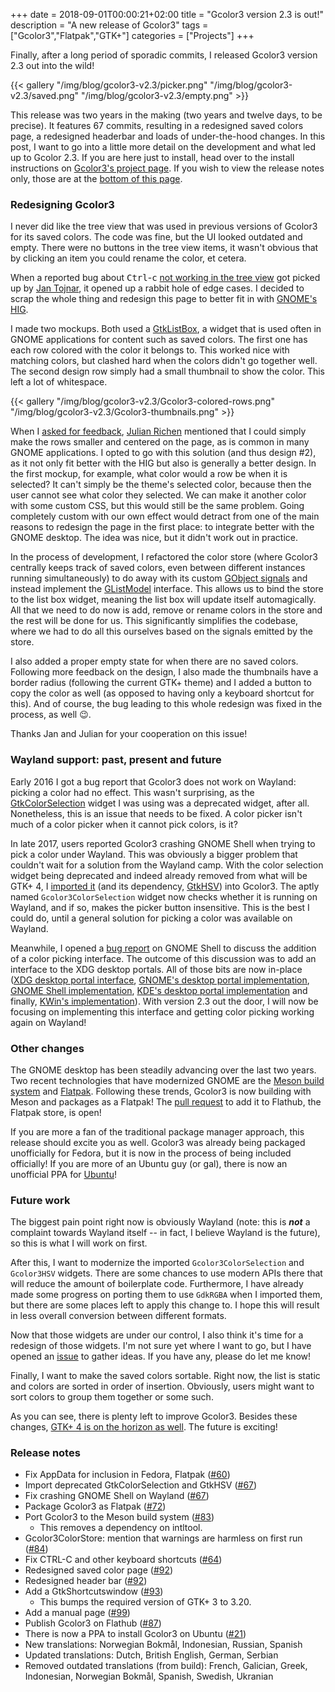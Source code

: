 +++
date = 2018-09-01T00:00:21+02:00
title = "Gcolor3 version 2.3 is out!"
description = "A new release of Gcolor3"
tags = ["Gcolor3","Flatpak","GTK+"]
categories = ["Projects"]
+++

Finally, after a long period of sporadic commits, I released Gcolor3
version 2.3 out into the wild!

{{< gallery "/img/blog/gcolor3-v2.3/picker.png"
            "/img/blog/gcolor3-v2.3/saved.png"
            "/img/blog/gcolor3-v2.3/empty.png" >}}

This release was two years in the making (two years and twelve days,
to be precise). It features 67 commits, resulting in a redesigned
saved colors page, a redesigned headerbar and loads of under-the-hood
changes. In this post, I want to go into a little more detail on the
development and what led up to Gcolor 2.3. If you are here just to
install, head over to the install instructions on [Gcolor3's project
page](/projects/gcolor3). If you wish to view the release notes only,
those are at the [bottom of this page](#release-notes).

### Redesigning Gcolor3

I never did like the tree view that was used in previous versions of
Gcolor3 for its saved colors. The code was fine, but the UI looked
outdated and empty. There were no buttons in the tree view items, it
wasn't obvious that by clicking an item you could rename the color, et
cetera.

When a reported bug about <kbd>Ctrl</kbd>-<kbd>c</kbd> [not working in
the tree view](https://github.com/Hjdskes/gcolor3/issues/64) got
picked up by [Jan Tojnar](https://github.com/jtojnar), it opened up a
rabbit hole of edge cases. I decided to scrap the whole thing and
redesign this page to better fit in with [GNOME's
HIG](https://developer.gnome.org/hig/stable/).

I made two mockups. Both used a
[GtkListBox](https://developer.gnome.org/gtk3/stable/GtkListBox.html),
a widget that is used often in GNOME applications for content such as
saved colors. The first one has each row colored with the color it
belongs to. This worked nice with matching colors, but clashed hard
when the colors didn't go together well. The second design row simply
had a small thumbnail to show the color. This left a lot of
whitespace.

{{< gallery "/img/blog/gcolor3-v2.3/Gcolor3-colored-rows.png"
            "/img/blog/gcolor3-v2.3/Gcolor3-thumbnails.png" >}}

When I [asked for
feedback](https://github.com/Hjdskes/gcolor3/pull/92#issuecomment-414073545),
[Julian Richen](https://github.com/julianrichen) mentioned that I
could simply make the rows smaller and centered on the page, as is
common in many GNOME applications. I opted to go with this solution
(and thus design #2), as it not only fit better with the HIG but also
is generally a better design. In the first mockup, for example, what
color would a row be when it is selected? It can't simply be the
theme's selected color, because then the user cannot see what color
they selected. We can make it another color with some custom CSS, but
this would still be the same problem. Going completely custom with our
own effect would detract from one of the main reasons to redesign the
page in the first place: to integrate better with the GNOME
desktop. The idea was nice, but it didn't work out in practice.

In the process of development, I refactored the color store (where
Gcolor3 centrally keeps track of saved colors, even between different
instances running simultaneously) to do away with its custom [GObject
signals](https://developer.gnome.org/gobject/stable/gobject-Signals.html)
and instead implement the
[GListModel](https://developer.gnome.org/gio/stable/GListModel.html)
interface. This allows us to bind the store to the list box widget,
meaning the list box will update itself automagically. All that we
need to do now is add, remove or rename colors in the store and the
rest will be done for us. This significantly simplifies the codebase,
where we had to do all this ourselves based on the signals emitted by
the store.

I also added a proper empty state for when there are no saved
colors. Following more feedback on the design, I also made the
thumbnails have a border radius (following the current GTK+ theme) and
I added a button to copy the color as well (as opposed to having only
a keyboard shortcut for this). And of course, the bug leading to this
whole redesign was fixed in the process, as well 😉.

Thanks Jan and Julian for your cooperation on this issue!

### Wayland support: past, present and future

Early 2016 I got a bug report that Gcolor3 does not work on
Wayland: picking a color had no effect. This wasn't surprising, as the
[GtkColorSelection](https://developer.gnome.org/gtk3/stable/GtkColorSelection.html)
widget I was using was a deprecated widget, after all. Nonetheless,
this is an issue that needs to be fixed. A color picker isn't much of
a color picker when it cannot pick colors, is it?

In late 2017, users reported Gcolor3 crashing GNOME Shell when trying
to pick a color under Wayland. This was obviously a bigger problem
that couldn't wait for a solution from the Wayland camp. With the
color selection widget being deprecated and indeed already removed
from what will be GTK+ 4, I [imported
it](https://github.com/Hjdskes/gcolor3/pull/67) (and its dependency,
[GtkHSV](https://developer.gnome.org/gtk3/stable/GtkHSV.html)) into
Gcolor3. The aptly named `Gcolor3ColorSelection` widget now checks
whether it is running on Wayland, and if so, makes the picker button
insensitive. This is the best I could do, until a general solution for
picking a color was available on Wayland.

Meanwhile, I opened a [bug
report](https://bugzilla.gnome.org/show_bug.cgi?id=789756) on GNOME
Shell to discuss the addition of a color picking interface. The
outcome of this discussion was to add an interface to the XDG desktop
portals. All of those bits are now in-place ([XDG desktop portal
interface](https://github.com/flatpak/xdg-desktop-portal/pull/202),
[GNOME's desktop portal
implementation](https://github.com/flatpak/xdg-desktop-portal-gtk/pull/134),
[GNOME Shell
implementation](https://gitlab.gnome.org/GNOME/gnome-shell/merge_requests/171),
[KDE's desktop portal
implementation](https://github.com/KDE/xdg-desktop-portal-kde/commit/ee590b2242257f6b96edda6a784b3972ee272387)
and finally, [KWin's
implementation](https://phabricator.kde.org/D3481)). With version 2.3
out the door, I will now be focusing on implementing this interface
and getting color picking working again on Wayland!

### Other changes

The GNOME desktop has been steadily advancing over the last two
years. Two recent technologies that have modernized GNOME are the
[Meson build system](http://mesonbuild.com) and
[Flatpak](https://flatpak.org/). Following these trends, Gcolor3 is
now building with Meson and packages as a Flatpak! The [pull
request](https://github.com/flathub/flathub/pull/601) to add it to
Flathub, the Flatpak store, is open!

If you are more a fan of the traditional package manager approach,
this release should excite you as well. Gcolor3 was already being
packaged unofficially for Fedora, but it is now in the process of
being included officially! If you are more of an Ubuntu guy (or gal),
there is now an unofficial PPA for
[Ubuntu](https://launchpad.net/~evertiro/+archive/ubuntu/gcolor3)!

### Future work

The biggest pain point right now is obviously Wayland (note: this is
***not*** a complaint towards Wayland itself -- in fact, I believe
Wayland is the future), so this is what I will work on first.

After this, I want to modernize the imported `Gcolor3ColorSelection`
and `Gcolor3HSV` widgets. There are some chances to use modern APIs
there that will reduce the amount of boilerplate code. Furthermore, I
have already made some progress on porting them to use `GdkRGBA` when
I imported them, but there are some places left to apply this change
to. I hope this will result in less overall conversion between
different formats.

Now that those widgets are under our control, I also think it's time
for a redesign of those widgets. I'm not sure yet where I want to go,
but I have opened an
[issue](https://github.com/Hjdskes/gcolor3/issues/96) to gather
ideas. If you have any, please do let me know!

Finally, I want to make the saved colors sortable. Right now, the list
is static and colors are sorted in order of insertion. Obviously,
users might want to sort colors to group them together or some such.

As you can see, there is plenty left to improve Gcolor3. Besides these
changes, [GTK+ 4 is on the horizon as
well](https://github.com/Hjdskes/gcolor3/issues/88). The future is
exciting!

### Release notes

* Fix AppData for inclusion in Fedora, Flatpak ([#60](https://github.com/Hjdskes/gcolor3/issues/60))
* Import deprecated GtkColorSelection and GtkHSV ([#67](https://github.com/Hjdskes/gcolor3/pull/67))
* Fix crashing GNOME Shell on Wayland ([#67](https://github.com/Hjdskes/gcolor3/pull/67))
* Package Gcolor3 as Flatpak ([#72](https://github.com/Hjdskes/gcolor3/pull/72))
* Port Gcolor3 to the Meson build system ([#83](https://github.com/Hjdskes/gcolor3/pull/83))
  * This removes a dependency on intltool.
* Gcolor3ColorStore: mention that warnings are harmless on first run ([#84](https://github.com/Hjdskes/gcolor3/issues/84))
* Fix CTRL-C and other keyboard shortcuts ([#64](https://github.com/Hjdskes/gcolor3/issues/64))
* Redesigned saved color page ([#92](https://github.com/Hjdskes/gcolor3/pull/92))
* Redesigned header bar ([#92](https://github.com/Hjdskes/gcolor3/pull/92))
* Add a GtkShortcutswindow ([#93](https://github.com/Hjdskes/gcolor3/pull/93))
  * This bumps the required version of GTK+ 3 to 3.20.
* Add a manual page ([#99](https://github.com/Hjdskes/gcolor3/pull/99))
* Publish Gcolor3 on Flathub ([#87](https://github.com/Hjdskes/gcolor3/issues/87))
* There is now a PPA to install Gcolor3 on Ubuntu ([#21](https://launchpad.net/~evertiro/+archive/ubuntu/gcolor3))
* New translations: Norwegian Bokmål, Indonesian, Russian, Spanish
* Updated translations: Dutch, British English, German, Serbian
* Removed outdated translations (from build): French, Galician, Greek, Indonesian, Norwegian Bokmål, Spanish, Swedish, Ukranian
